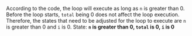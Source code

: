 According to the code, the loop will execute as long as `n` is greater than 0. Before the loop starts, `total` being 0 does not affect the loop execution. Therefore, the states that need to be adjusted for the loop to execute are `n` is greater than 0 and `i` is 0.
State: **`n` is greater than 0, `total` is 0, `i` is 0**